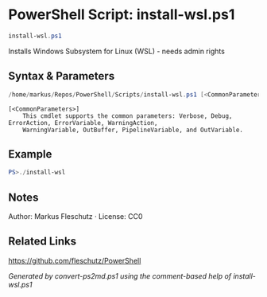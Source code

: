 # PowerShell Script: install-wsl.ps1
```powershell
install-wsl.ps1
```

Installs Windows Subsystem for Linux (WSL) - needs admin rights

## Syntax & Parameters
```powershell
/home/markus/Repos/PowerShell/Scripts/install-wsl.ps1 [<CommonParameters>]
```

```
[<CommonParameters>]
    This cmdlet supports the common parameters: Verbose, Debug, ErrorAction, ErrorVariable, WarningAction, 
    WarningVariable, OutBuffer, PipelineVariable, and OutVariable.
```

## Example
```powershell
PS>./install-wsl
```


## Notes
Author: Markus Fleschutz · License: CC0

## Related Links
https://github.com/fleschutz/PowerShell

*Generated by convert-ps2md.ps1 using the comment-based help of install-wsl.ps1*
